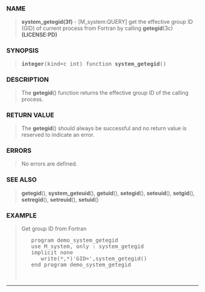 <?
<body>
  <div id="Container">
    <div id="Content">
      <div class="c42"></div><a name="0"></a>

      <h3><a name="0">NAME</a></h3>

      <blockquote>
        <b>system_getegid(3f)</b> - [M_system:QUERY] get the effective group ID (GID) of current process from Fortran by calling <b>getegid</b>(3c)
        <b>(LICENSE:PD)</b>
      </blockquote><a name="contents" id="contents"></a> <a name="7"></a>

      <h3><a name="7">SYNOPSIS</a></h3>

      <blockquote>
        <pre>
<b>integer</b>(kind=c_int) function <b>system_getegid</b>()
</pre>
      </blockquote><a name="2"></a>

      <h3><a name="2">DESCRIPTION</a></h3>

      <blockquote>
        The <b>getegid</b>() function returns the effective group ID of the calling process.
      </blockquote><a name="3"></a>

      <h3><a name="3">RETURN VALUE</a></h3>

      <blockquote>
        The <b>getegid</b>() should always be successful and no return value is reserved to indicate an error.
      </blockquote><a name="4"></a>

      <h3><a name="4">ERRORS</a></h3>

      <blockquote>
        No errors are defined.
      </blockquote><a name="5"></a>

      <h3><a name="5">SEE ALSO</a></h3>

      <blockquote>
        <b>getegid</b>(), <b>system_geteuid</b>(), <b>getuid</b>(), <b>setegid</b>(), <b>seteuid</b>(), <b>setgid</b>(), <b>setregid</b>(),
        <b>setreuid</b>(), <b>setuid</b>()
      </blockquote><a name="6"></a>

      <h3><a name="6">EXAMPLE</a></h3>

      <blockquote>
        Get group ID from Fortran
        <pre>
   program demo_system_getegid
   use M_system, only : system_getegid
   implicit none
      write(*,*)'GID=',system_getegid()
   end program demo_system_getegid
<br />
</pre>
      </blockquote>
      <hr />
    </div>
  </div>
</body>

